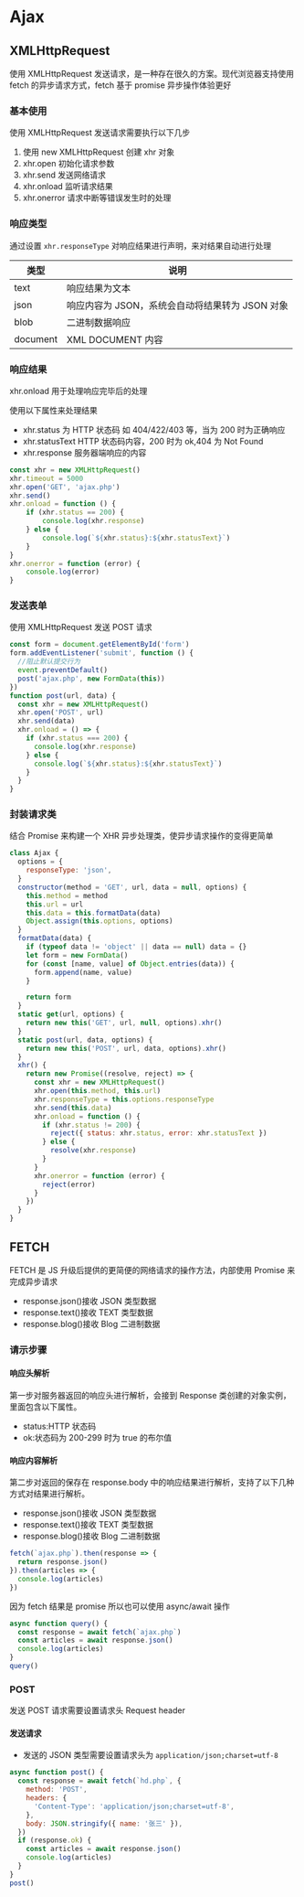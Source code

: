 # Ajax

## XMLHttpRequest

使用 XMLHttpRequest 发送请求，是一种存在很久的方案。现代浏览器支持使用 fetch 的异步请求方式，fetch 基于 promise 异步操作体验更好

### 基本使用

使用 XMLHttpRequest 发送请求需要执行以下几步

1. 使用 new XMLHttpRequest 创建 xhr 对象
2. xhr.open 初始化请求参数
3. xhr.send 发送网络请求
4. xhr.onload 监听请求结果
5. xhr.onerror 请求中断等错误发生时的处理

### 响应类型

通过设置 `xhr.responseType` 对响应结果进行声明，来对结果自动进行处理

| 类型     | 说明                                            |
| -------- | ----------------------------------------------- |
| text     | 响应结果为文本                                  |
| json     | 响应内容为 JSON，系统会自动将结果转为 JSON 对象 |
| blob     | 二进制数据响应                                  |
| document | XML DOCUMENT 内容                               |

### 响应结果

xhr.onload 用于处理响应完毕后的处理

使用以下属性来处理结果

- xhr.status 为 HTTP 状态码 如 404/422/403 等，当为 200 时为正确响应
- xhr.statusText HTTP 状态码内容，200 时为 ok,404 为 Not Found
- xhr.response 服务器端响应的内容

```js
const xhr = new XMLHttpRequest()
xhr.timeout = 5000
xhr.open('GET', 'ajax.php')
xhr.send()
xhr.onload = function () {
    if (xhr.status == 200) {
        console.log(xhr.response)
    } else {
        console.log(`${xhr.status}:${xhr.statusText}`)
    }
}
xhr.onerror = function (error) {
    console.log(error)
}
```

### 发送表单

使用 XMLHttpRequest 发送 POST 请求

```js
const form = document.getElementById('form')
form.addEventListener('submit', function () {
  //阻止默认提交行为
  event.preventDefault()
  post('ajax.php', new FormData(this))
})
function post(url, data) {
  const xhr = new XMLHttpRequest()
  xhr.open('POST', url)
  xhr.send(data)
  xhr.onload = () => {
    if (xhr.status === 200) {
      console.log(xhr.response)
    } else {
      console.log(`${xhr.status}:${xhr.statusText}`)
    }
  }
}
```

### 封装请求类

结合 Promise 来构建一个 XHR 异步处理类，使异步请求操作的变得更简单

```js
class Ajax {
  options = {
    responseType: 'json',
  }
  constructor(method = 'GET', url, data = null, options) {
    this.method = method
    this.url = url
    this.data = this.formatData(data)
    Object.assign(this.options, options)
  }
  formatData(data) {
    if (typeof data != 'object' || data == null) data = {}
    let form = new FormData()
    for (const [name, value] of Object.entries(data)) {
      form.append(name, value)
    }

    return form
  }
  static get(url, options) {
    return new this('GET', url, null, options).xhr()
  }
  static post(url, data, options) {
    return new this('POST', url, data, options).xhr()
  }
  xhr() {
    return new Promise((resolve, reject) => {
      const xhr = new XMLHttpRequest()
      xhr.open(this.method, this.url)
      xhr.responseType = this.options.responseType
      xhr.send(this.data)
      xhr.onload = function () {
        if (xhr.status != 200) {
          reject({ status: xhr.status, error: xhr.statusText })
        } else {
          resolve(xhr.response)
        }
      }
      xhr.onerror = function (error) {
        reject(error)
      }
    })
  }
}
```

## FETCH

FETCH 是 JS 升级后提供的更简便的网络请求的操作方法，内部使用 Promise 来完成异步请求

- response.json()接收 JSON 类型数据
- response.text()接收 TEXT 类型数据
- response.blog()接收 Blog 二进制数据

### 请示步骤

#### 响应头解析

第一步对服务器返回的响应头进行解析，会接到 Response 类创建的对象实例，里面包含以下属性。

- status:HTTP 状态码
- ok:状态码为 200-299 时为 true 的布尔值

#### 响应内容解析

第二步对返回的保存在 response.body 中的响应结果进行解析，支持了以下几种方式对结果进行解析。

- response.json()接收 JSON 类型数据
- response.text()接收 TEXT 类型数据
- response.blog()接收 Blog 二进制数据

```js
fetch(`ajax.php`).then(response => {
  return response.json()
}).then(articles => {
  console.log(articles)
})
```

因为 fetch 结果是 promise 所以也可以使用 async/await 操作

```js
async function query() {
  const response = await fetch(`ajax.php`)
  const articles = await response.json()
  console.log(articles)
}
query()
```

### POST

发送 POST 请求需要设置请求头 Request header

#### 发送请求

- 发送的 JSON 类型需要设置请求头为 `application/json;charset=utf-8`

```js
async function post() {
  const response = await fetch(`hd.php`, {
    method: 'POST',
    headers: {
      'Content-Type': 'application/json;charset=utf-8',
    },
    body: JSON.stringify({ name: '张三' }),
  })
  if (response.ok) {
    const articles = await response.json()
    console.log(articles)
  }
}
post()
```